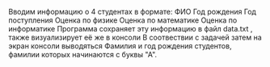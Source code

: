 Вводим информацию о 4 студентах в формате: ФИО
                                           Год рождения
                                           Год поступления
                                           Оценка по физике
                                           Оценка по математике
                                           Оценка по информатике 
Программа сохраняет эту информацию в файл data.txt , также визуализирует её же в консоли
В соотвествии с задачей затем на экран консоли выводяться Фамилия и год рождения студентов, фамилии которых начинаются с буквы "А".
